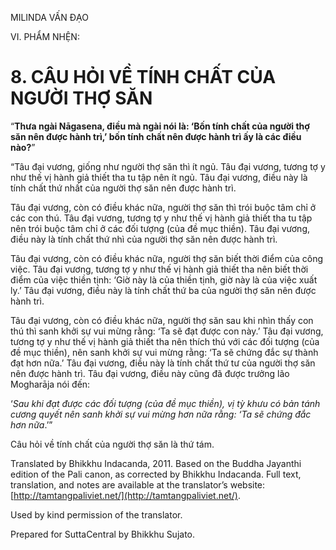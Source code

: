 

MILINDA VẤN ĐẠO

VI. PHẨM NHỆN:

# 8\. CÂU HỎI VỀ TÍNH CHẤT CỦA NGƯỜI THỢ SĂN

“**Thưa ngài Nāgasena, điều mà ngài nói là: ‘Bốn tính chất của người thợ săn nên được hành trì,’ bốn tính chất nên được hành trì ấy là các điều nào?**”

“Tâu đại vương, giống như người thợ săn thì ít ngủ. Tâu đại vương, tương tợ y như thế vị hành giả thiết tha tu tập nên ít ngủ. Tâu đại vương, điều này là tính chất thứ nhất của người thợ săn nên được hành trì.

Tâu đại vương, còn có điều khác nữa, người thợ săn thì trói buộc tâm chỉ ở các con thú. Tâu đại vương, tương tợ y như thế vị hành giả thiết tha tu tập nên trói buộc tâm chỉ ở các đối tượng (của đề mục thiền). Tâu đại vương, điều này là tính chất thứ nhì của người thợ săn nên được hành trì.

Tâu đại vương, còn có điều khác nữa, người thợ săn biết thời điểm của công việc. Tâu đại vương, tương tợ y như thế vị hành giả thiết tha nên biết thời điểm của việc thiền tịnh: ‘Giờ này là của thiền tịnh, giờ này là của việc xuất ly.’ Tâu đại vương, điều này là tính chất thứ ba của người thợ săn nên được hành trì.

Tâu đại vương, còn có điều khác nữa, người thợ săn sau khi nhìn thấy con thú thì sanh khởi sự vui mừng rằng: ‘Ta sẽ đạt được con này.’ Tâu đại vương, tương tợ y như thế vị hành giả thiết tha nên thích thú với các đối tượng (của đề mục thiền), nên sanh khởi sự vui mừng rằng: ‘Ta sẽ chứng đắc sự thành đạt hơn nữa.’ Tâu đại vương, điều này là tính chất thứ tư của người thợ săn nên được hành trì. Tâu đại vương, điều này cũng đã được trưởng lão Mogharāja nói đến:

‘_Sau khi đạt được các đối tượng (của đề mục thiền), vị tỳ khưu có bản tánh cương quyết nên sanh khởi sự vui mừng hơn nữa rằng: ‘Ta sẽ chứng đắc hơn nữa_.’”

Câu hỏi về tính chất của người thợ săn là thứ tám.

Translated by Bhikkhu Indacanda, 2011. Based on the Buddha Jayanthi edition of the Pali canon, as corrected by Bhikkhu Indacanda. Full text, translation, and notes are available at the translator’s website: [http://tamtangpaliviet.net/](http://tamtangpaliviet.net/).

Used by kind permission of the translator.

Prepared for SuttaCentral by Bhikkhu Sujato.